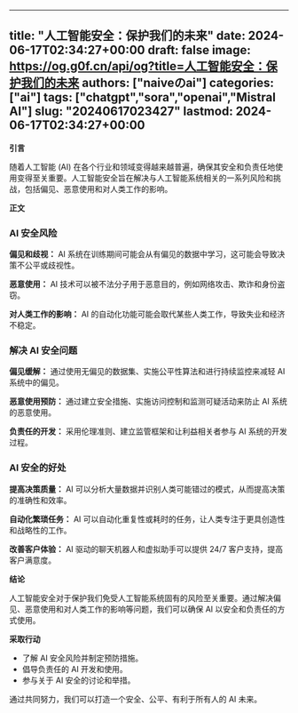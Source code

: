 
---
title: "人工智能安全：保护我们的未来"
date: 2024-06-17T02:34:27+00:00
draft: false
image: https://og.g0f.cn/api/og?title=人工智能安全：保护我们的未来
authors: ["naiveのai"]
categories: ["ai"]
tags: ["chatgpt","sora","openai","Mistral AI"]
slug: "20240617023427"
lastmod: 2024-06-17T02:34:27+00:00
---
**引言**

随着人工智能 (AI) 在各个行业和领域变得越来越普遍，确保其安全和负责任地使用变得至关重要。人工智能安全旨在解决与人工智能系统相关的一系列风险和挑战，包括偏见、恶意使用和对人类工作的影响。

**正文**

### AI 安全风险

**偏见和歧视：** AI 系统在训练期间可能会从有偏见的数据中学习，这可能会导致决策不公平或歧视性。

**恶意使用：** AI 技术可以被不法分子用于恶意目的，例如网络攻击、欺诈和身份盗窃。

**对人类工作的影响：** AI 的自动化功能可能会取代某些人类工作，导致失业和经济不稳定。

### 解决 AI 安全问题

**偏见缓解：** 通过使用无偏见的数据集、实施公平性算法和进行持续监控来减轻 AI 系统中的偏见。

**恶意使用预防：** 通过建立安全措施、实施访问控制和监测可疑活动来防止 AI 系统的恶意使用。

**负责任的开发：** 采用伦理准则、建立监管框架和让利益相关者参与 AI 系统的开发过程。

### AI 安全的好处

**提高决策质量：** AI 可以分析大量数据并识别人类可能错过的模式，从而提高决策的准确性和效率。

**自动化繁琐任务：** AI 可以自动化重复性或耗时的任务，让人类专注于更具创造性和战略性的工作。

**改善客户体验：** AI 驱动的聊天机器人和虚拟助手可以提供 24/7 客户支持，提高客户满意度。

**结论**

人工智能安全对于保护我们免受人工智能系统固有的风险至关重要。通过解决偏见、恶意使用和对人类工作的影响等问题，我们可以确保 AI 以安全和负责任的方式使用。

**采取行动**

* 了解 AI 安全风险并制定预防措施。
* 倡导负责任的 AI 开发和使用。
* 参与关于 AI 安全的讨论和举措。

通过共同努力，我们可以打造一个安全、公平、有利于所有人的 AI 未来。